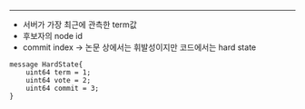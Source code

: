 --- 
- 서버가 가장 최근에 관측한 term값
- 후보자의 node id
- commit index -> 논문 상에서는 휘발성이지만 코드에서는 hard state
``` Proto
message HardState{
	uint64 term = 1;
	uint64 vote = 2;
	uint64 commit = 3;
}
```